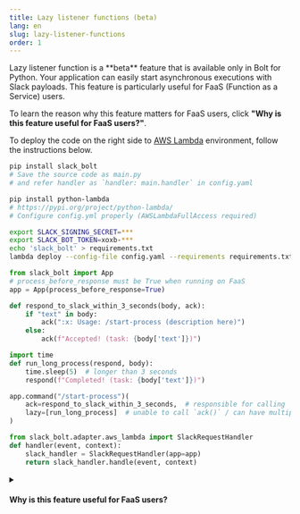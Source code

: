 ```yaml
---
title: Lazy listener functions (beta)
lang: en
slug: lazy-listener-functions
order: 1
---
```


<div class="section-content">
Lazy listener function is a **beta** feature that is available only in Bolt for Python. Your application can easily start asynchronous executions with Slack payloads. This feature is particularly useful for FaaS (Function as a Service) users.

To learn the reason why this feature matters for FaaS users, click **"Why is this feature useful for FaaS users?"**.

To deploy the code on the right side to [AWS Lambda](https://aws.amazon.com/lambda/) environment, follow the instructions below.

```bash
pip install slack_bolt
# Save the source code as main.py
# and refer handler as `handler: main.handler` in config.yaml

pip install python-lambda
# https://pypi.org/project/python-lambda/
# Configure config.yml properly (AWSLambdaFullAccess required)

export SLACK_SIGNING_SECRET=***
export SLACK_BOT_TOKEN=xoxb-***
echo 'slack_bolt' > requirements.txt
lambda deploy --config-file config.yaml --requirements requirements.txt
```
</div>

```python
from slack_bolt import App
# process_before_response must be True when running on FaaS
app = App(process_before_response=True)

def respond_to_slack_within_3_seconds(body, ack):
    if "text" in body:
        ack(":x: Usage: /start-process (description here)")
    else:
        ack(f"Accepted! (task: {body['text']})")

import time
def run_long_process(respond, body):
    time.sleep(5)  # longer than 3 seconds
    respond(f"Completed! (task: {body['text']})")

app.command("/start-process")(
    ack=respond_to_slack_within_3_seconds,  # responsible for calling `ack()`
    lazy=[run_long_process]  # unable to call `ack()` / can have multiple functions
)

from slack_bolt.adapter.aws_lambda import SlackRequestHandler
def handler(event, context):
    slack_handler = SlackRequestHandler(app=app)
    return slack_handler.handle(event, context)
```

<details class="secondary-wrapper">
<summary class="section-head" markdown="0">
<h4 class="section-head">Why is this feature useful for FaaS users?</h4>
</summary>

<div class="secondary-content" markdown="0">

For common Bolt apps, you can call `ack()` at the beginning of a listener function this way:

```python
@app.shortcut("callback-id-here")
def open_modal(ack, body, client):
    ack()  # acknowledge within 3 seconds
    run_time_consuming_operation_here()
```

However, if you run your app on FaaS or a similar runtime (that doesn't allow running threads/processes after returning an HTTP response), you will use the `process_before_response=True` option to hold off sending an HTTP response util completing all the tasks in a listener. In this case, all your listener functions must complete within 3 seconds.

```python
app = App(process_before_response=True)

@app.command("/hello")
def this_always_times_out(ack):
    ack()  # will be held off for 5 seconds
    time.sleep(5)
```

To deal with this, you can use keyword args `ack: Callable` and `lazy: List[Callable]`:

* `ack: Callable` is responsible for calling `ack()`
* `lazy: List[Callable]`  are unable to call `ack()` but can do any time consuming operations in a separate execution (in a thread, another AWS Lambda invocation, and so on)

Instead of acting as a decorator for a method, `App`/`AsyncApp`'s methods takes keyword args as below.

```python
app.command("/start-process")(
    # ack function is responsible for calling `ack()`
    ack=respond_to_slack_within_3_seconds,
    # lazy functions are unable to call `ack()`
    lazy=[run_long_process]
)
```
</div>

</details>
